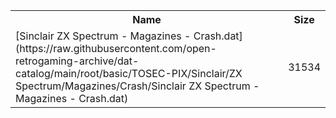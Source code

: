 <table>
<tr><th>Name</th><th>Size</th></tr>
<tr><td>
[Sinclair ZX Spectrum - Magazines - Crash.dat](https://raw.githubusercontent.com/open-retrogaming-archive/dat-catalog/main/root/basic/TOSEC-PIX/Sinclair/ZX Spectrum/Magazines/Crash/Sinclair ZX Spectrum - Magazines - Crash.dat)
</td><td>31534</td></tr>
</table>
